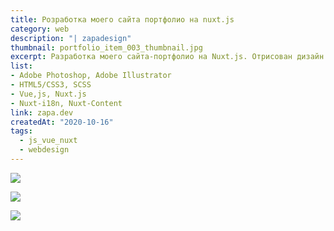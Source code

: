```yaml
---
title: Розработка моего сайта портфолио на nuxt.js
category: web
description: "| zapadesign"
thumbnail: portfolio_item_003_thumbnail.jpg
excerpt: Разработка моего сайта-портфолио на Nuxt.js. Отрисован дизайн UI. Реализована адаптивность, многоязычность (Nuxt-i18n), управление контентом (Nuxt-content)
list: 
- Adobe Photoshop, Adobe Illustrator  
- HTML5/CSS3, SCSS  
- Vue,js, Nuxt.js  
- Nuxt-i18n, Nuxt-Content  
link: zapa.dev
createdAt: "2020-10-16"
tags:
  - js_vue_nuxt
  - webdesign
---
```

<div class="full">

![](/portfolio/portfolio_item_003_img_001.jpg)


![](/portfolio/portfolio_item_003_img_002.jpg)


![](/portfolio/portfolio_item_003_img_003.jpg)

</div>

